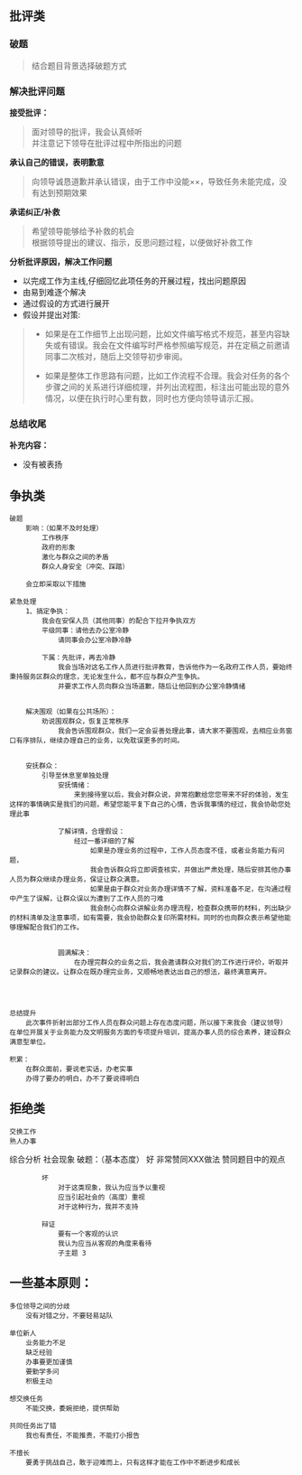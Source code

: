 ## 批评类
### 破题
> 结合题目背景选择破题方式  
### 解决批评问题

**接受批评：**
>面对领导的批评，我会认真倾听\
>并注意记下领导在批评过程中所指出的问题 

**承认自己的错误，表明歉意**
> 向领导诚恳道歉并承认错误，由于工作中没能××，导致任务未能完成，没有达到预期效果

**承诺纠正/补救**
> 希望领导能够给予补救的机会 \
> 根据领导提出的建议、指示，反思问题过程，以便做好补救工作

**分析批评原因，解决工作问题** 

- 以完成工作为主线,仔细回忆此项任务的开展过程，找出问题原因
- 由易到难逐个解决
- 通过假设的方式进行展开
- 假设并提出对策:


> - 如果是在工作细节上出现问题，比如文件编写格式不规范，甚至内容缺失或有错误。我会在文件编写时严格参照编写规范，并在定稿之前邀请同事二次核对，随后上交领导初步审阅。
>
> - 如果是整体工作思路有问题，比如工作流程不合理。我会对任务的各个步骤之间的关系进行详细梳理，并列出流程图，标注出可能出现的意外情况，以便在执行时心里有数，同时也方便向领导请示汇报。

### 总结收尾
**补充内容：**
- 没有被表扬


## 争执类
    破题
        影响：（如果不及时处理）
            工作秩序
            政府的形象
            激化与群众之间的矛盾
            群众人身安全（冲突、踩踏）

        会立即采取以下措施

    紧急处理
        1、搞定争执：
            我会在安保人员（其他同事）的配合下拉开争执双方
            平级同事：请他去办公室冷静
                请同事会办公室冷静冷静

            下属：先批评，再去冷静
                我会当场对这名工作人员进行批评教育，告诉他作为一名政府工作人员，要始终秉持服务区群众的理念，无论发生什么，都不应与群众产生争执。
                并要求工作人员向群众当场道歉，随后让他回到办公室冷静情绪


        解决围观（如果在公共场所）：
            劝说围观群众，恢复正常秩序
                我会告诉围观群众，我们一定会妥善处理此事，请大家不要围观，去相应业务窗口有序排队，继续办理自己的业务，以免耽误更多的时间。


        安抚群众：
            引导至休息室单独处理
                安抚情绪：
                    来到接待室以后，我会对群众说，非常抱歉给您您带来不好的体验，发生这样的事情确实是我们的问题，希望您能平复下自己的心情，告诉我事情的经过，我会协助您处理此事

                了解详情，合理假设：
                    经过一番详细的了解
                        如果是办理业务的过程中，工作人员态度不佳，或者业务能力有问题，
                        我会告诉群众将立即调查核实，并做出严肃处理，随后安排其他办事人员为群众继续办理业务，保证让群众满意。
                        如果是由于群众对业务办理详情不了解，资料准备不足，在沟通过程中产生了误解，让群众误以为遭到了工作人员的刁难
                        我会耐心向群众讲解业务办理流程，检查群众携带的材料，列出缺少的材料清单及注意事项，如有需要，我会协助群众复印所需材料。同时的也向群众表示希望他能够理解配合我们的工作。


                圆满解决：
                    在办理完群众的业务之后，我会邀请群众对我们的工作进行评价，听取并记录群众的建议。让群众在既办理完业务，又顺畅地表达出自己的想法，最终满意离开。




    总结提升
        此次事件折射出部分工作人员在群众问题上存在态度问题，所以接下来我会（建议领导）在单位开展关于业务能力及文明服务方面的专项提升培训，提高办事人员的综合素养，建设群众满意型单位。

    积累：
        在群众面前，要说老实话，办老实事
        办得了要办的明白，办不了要说得明白


## 拒绝类
    交换工作
    熟人办事

综合分析
    社会现象
        破题：（基本态度）
            好
                非常赞同XXX做法
                赞同题目中的观点

            坏
                对于这类现象，我认为应当予以重视
                应当引起社会的（高度）重视
                对于这种行为，我并不支持

            辩证
                要有一个客观的认识
                我认为应当从客观的角度来看待
                子主题 3





## 一些基本原则：
    多位领导之间的分歧
        没有对错之分，不要轻易站队

    单位新人
        业务能力不足
        缺乏经验
        办事要更加谨慎
        要勤学多问
        积极主动

    想交换任务
        不能交换，委婉拒绝，提供帮助

    共同任务出了错
        我也有责任，不能推责，不能打小报告

    不擅长
        要勇于挑战自己，敢于迎难而上，只有这样才能在工作中不断进步和成长


